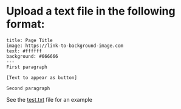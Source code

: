 # Upload a text file in the following format:
```
title: Page Title
image: https://link-to-background-image.com
text: #ffffff
background: #666666
---
First paragraph

[Text to appear as button]

Second paragraph
```

See the [test.txt](https://raw.githubusercontent.com/shannonkao/essays/main/test.txt) file for an example
